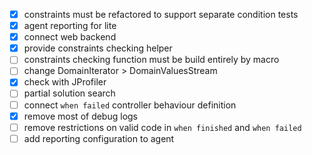- [x] constraints must be refactored to support separate condition tests
- [x] agent reporting for lite
- [x] connect web backend
- [x] provide constraints checking helper
- [ ] constraints checking function must be build entirely by macro
- [ ] change DomainIterator > DomainValuesStream 
- [x] check with JProfiler
- [ ] partial solution search
- [ ] connect `when failed` controller behaviour definition
- [x] remove most of debug logs
- [ ] remove restrictions on valid code in `when finished` and `when failed`
- [ ] add reporting configuration to agent